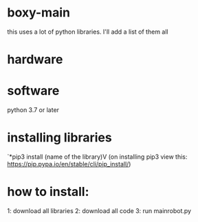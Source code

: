 # boxy-main
this uses a lot of python libraries.
I'll add a list of them all
# hardware
# software
python 3.7 or later
# installing libraries
 `*pip3 install (name of the library)V
(on installing pip3 view this: https://pip.pypa.io/en/stable/cli/pip_install/)
# how to install:
1: download all libraries
2: download all code
3: run mainrobot.py
